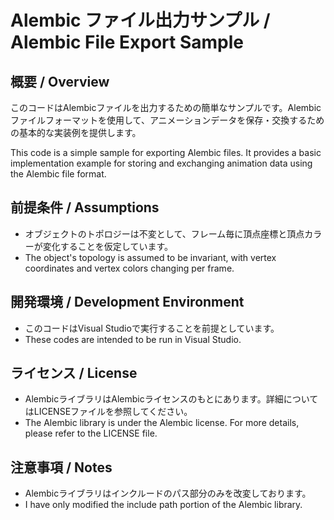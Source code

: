 # Alembic ファイル出力サンプル / Alembic File Export Sample

## 概要 / Overview

このコードはAlembicファイルを出力するための簡単なサンプルです。Alembicファイルフォーマットを使用して、アニメーションデータを保存・交換するための基本的な実装例を提供します。

This code is a simple sample for exporting Alembic files. It provides a basic implementation example for storing and exchanging animation data using the Alembic file format.

## 前提条件 / Assumptions

- オブジェクトのトポロジーは不変として、フレーム毎に頂点座標と頂点カラーが変化することを仮定しています。
- The object's topology is assumed to be invariant, with vertex coordinates and vertex colors changing per frame.

## 開発環境 / Development Environment

- このコードはVisual Studioで実行することを前提としています。
- These codes are intended to be run in Visual Studio.

## ライセンス / License

- AlembicライブラリはAlembicライセンスのもとにあります。詳細についてはLICENSEファイルを参照してください。
- The Alembic library is under the Alembic license. For more details, please refer to the LICENSE file.

## 注意事項 / Notes

- Alembicライブラリはインクルードのパス部分のみを改変しております。
- I have only modified the include path portion of the Alembic library.
